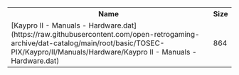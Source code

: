 <table>
<tr><th>Name</th><th>Size</th></tr>
<tr><td>
[Kaypro II - Manuals - Hardware.dat](https://raw.githubusercontent.com/open-retrogaming-archive/dat-catalog/main/root/basic/TOSEC-PIX/Kaypro/II/Manuals/Hardware/Kaypro II - Manuals - Hardware.dat)
</td><td>864</td></tr>
</table>
